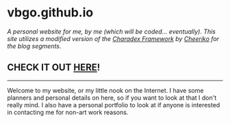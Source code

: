# vbgo.github.io
*A personal website for me, by me (which will be coded... eventually). This site utilizes a modified version of the [Charadex Framework](charadex.com) by [Cheeriko](https://github.com/cheeriko) for the blog segments.*

## CHECK IT OUT [HERE](https://jinippybasile.github.io/vbgo.github.io/)!
<hr>

Welcome to my website, or my little nook on the Internet. I have some planners and personal details on here, so if you want to look at that I don't really mind. I also have a personal portfolio to look at if anyone is interested in contacting me for non-art work reasons.
